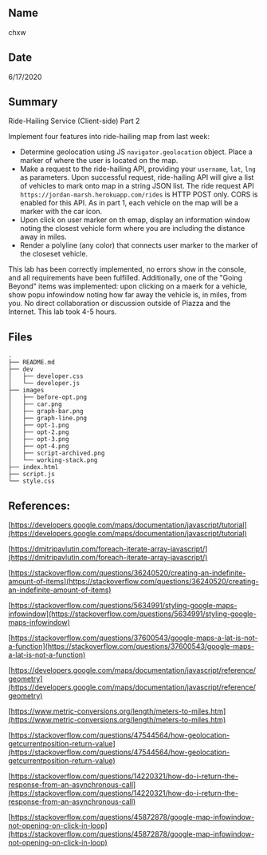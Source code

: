 
## Name
chxw

## Date
6/17/2020

## Summary
Ride-Hailing Service (Client-side) Part 2

Implement four features into ride-hailing map from last week:

- Determine geolocation using JS `navigator.geolocation` object. Place a marker of where the user is located on the map. 
- Make a request to the ride-hailing API, providing your `username`, `lat`, `lng` as parameters. Upon successful request, ride-hailing API will give a list of vehicles to mark onto map in a string JSON list. The ride request API `https://jordan-marsh.herokuapp.com/rides` is HTTP POST only. CORS is enabled for this API. As in part 1, each vehicle on the map will be a marker with the car icon.
- Upon click on user marker on th emap, display an information window noting the closest vehicle form where you are including the distance away in miles.
- Render a polyline (any color) that connects user marker to the marker of the closeset vehicle.

This lab has been correctly implemented, no errors show in the console, and all requirements have been fulfilled. Additionally, one of the "Going Beyond" items was implemented: upon clicking on a maerk for a vehicle, show popu infowindow noting how far away the vehicle is, in miles, from you. No direct collaboration or discussion outside of Piazza and the Internet. This lab took 4-5 hours.

## Files
```
.
├── README.md
├── dev
│   ├── developer.css
│   └── developer.js
├── images
│   ├── before-opt.png
│   ├── car.png
│   ├── graph-bar.png
│   ├── graph-line.png
│   ├── opt-1.png
│   ├── opt-2.png
│   ├── opt-3.png
│   ├── opt-4.png
│   ├── script-archived.png
│   └── working-stack.png
├── index.html
├── script.js
└── style.css
```


## References:
[https://developers.google.com/maps/documentation/javascript/tutorial](https://developers.google.com/maps/documentation/javascript/tutorial)

[https://dmitripavlutin.com/foreach-iterate-array-javascript/](https://dmitripavlutin.com/foreach-iterate-array-javascript/)

[https://stackoverflow.com/questions/36240520/creating-an-indefinite-amount-of-items](https://stackoverflow.com/questions/36240520/creating-an-indefinite-amount-of-items)

[https://stackoverflow.com/questions/5634991/styling-google-maps-infowindow](https://stackoverflow.com/questions/5634991/styling-google-maps-infowindow)

[https://stackoverflow.com/questions/37600543/google-maps-a-lat-is-not-a-function](https://stackoverflow.com/questions/37600543/google-maps-a-lat-is-not-a-function)

[https://developers.google.com/maps/documentation/javascript/reference/geometry](https://developers.google.com/maps/documentation/javascript/reference/geometry)

[https://www.metric-conversions.org/length/meters-to-miles.htm](https://www.metric-conversions.org/length/meters-to-miles.htm)

[https://stackoverflow.com/questions/47544564/how-geolocation-getcurrentposition-return-value](https://stackoverflow.com/questions/47544564/how-geolocation-getcurrentposition-return-value)

[https://stackoverflow.com/questions/14220321/how-do-i-return-the-response-from-an-asynchronous-call](https://stackoverflow.com/questions/14220321/how-do-i-return-the-response-from-an-asynchronous-call)

[https://stackoverflow.com/questions/45872878/google-map-infowindow-not-opening-on-click-in-loop](https://stackoverflow.com/questions/45872878/google-map-infowindow-not-opening-on-click-in-loop)
